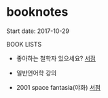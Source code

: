 # booknotes

Start date: 2017-10-29

BOOK LISTS 


* 좋아하는 철학자 있으세요? [서점](http://www.kyobobook.co.kr/product/detailViewKor.laf?ejkGb=KOR&mallGb=KOR&barcode=9791157524990&orderClick=LAH&Kc=)
* 일반언어학 강의 

* 2001 space fantasia(야화) [서점](http://www.kyobobook.co.kr/product/detailViewKor.laf?barcode=9788959192588)



